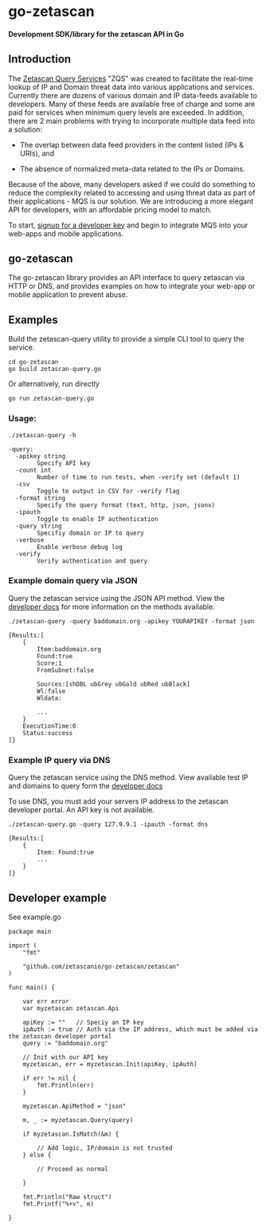# go-zetascan
#### Development SDK/library for the zetascan API in Go

## Introduction
 
The [Zetascan Query Services](https://zetascan.com/) "ZQS" was created to facilitate the real-time lookup of IP and Domain threat data into various applications and services. Currently there are dozens of various domain and IP data-feeds available to developers. Many of these feeds are available free of charge and some are paid for services when minimum query levels are exceeded. In addition, there are 2 main problems with trying to incorporate multiple data feed into a solution:

* The overlap between data feed providers in the content listed (IPs & URIs), and

* The absence of normalized meta-data related to the IPs or Domains.

Because of the above, many developers asked if we could do something to reduce the complexity related to accessing and using threat data as part of their applications - MQS is our solution. We are introducing a more elegant API for developers, with an affordable pricing model to match.

To start, [signup for a developer key](https://zetascan.com/signup/?lang=en) and begin to integrate MQS into your web-apps and mobile applications.

## go-zetascan 
The go-zetascan library provides an API interface to query zetascan via HTTP or DNS, and provides examples on how to integrate your web-app or mobile application to prevent abuse.

## Examples

Build the zetascan-query utility to provide a simple CLI tool to query the service.

```
cd go-zetascan
go build zetascan-query.go
```

Or alternatively, run directly

```
go run zetascan-query.go
```

### Usage:

```
./zetascan-query -h

-query:
  -apikey string
    	Specify API key
  -count int
    	Number of time to run tests, when -verify set (default 1)
  -csv
    	Toggle to output in CSV for -verify flag
  -format string
    	Specify the query format (text, http, json, jsonx)
  -ipauth
    	Toggle to enable IP authentication
  -query string
    	Specifiy domain or IP to query
  -verbose
    	Enable verbose debug log
  -verify
    	Verify authentication and query
```

### Example domain query via JSON

Query the zetascan service using the JSON API method. View the [developer docs](http://docs.zetascan.com/) for more information on the methods available.

```
./zetascan-query -query baddomain.org -apikey YOURAPIKEY -format json

{Results:[
	{
		Item:baddomain.org
		Found:true
		Score:1
		FromSubnet:false
		
		Sources:[shDBL ubGrey ubGold ubRed ubBlack]
		Wl:false
		Wldata:
		
		...
	}
	ExecutionTime:0
	Status:success
]}

```

### Example IP query via DNS

Query the zetascan service using the DNS method. View available test IP and domains to query form the [developer docs](http://docs.zetascan.com/#ip-addresses)

To use DNS, you must add your servers IP address to the zetascan developer portal. An API key is not available.

```
./zetascan-query.go -query 127.9.9.1 -ipauth -format dns

{Results:[
	{
		Item: Found:true
		...
	}
]}

```

## Developer example

See example.go

```
package main

import (
	"fmt"

	"github.com/zetascanio/go-zetascan/zetascan"
)

func main() {

	var err error
	var myzetascan zetascan.Api

	apiKey := ""   // Speciy an IP key
	ipAuth := true // Auth via the IP address, which must be added via the zetascan developer portal
	query := "baddomain.org"

	// Init with our API key
	myzetascan, err = myzetascan.Init(apiKey, ipAuth)

	if err != nil {
		fmt.Println(err)
	}

	myzetascan.ApiMethod = "json"

	m, _ := myzetascan.Query(query)

	if myzetascan.IsMatch(&m) {

		// Add logic, IP/domain is not trusted
	} else {

		// Proceed as normal

	}

	fmt.Println("Raw struct")
	fmt.Printf("%+v", m)

}
```